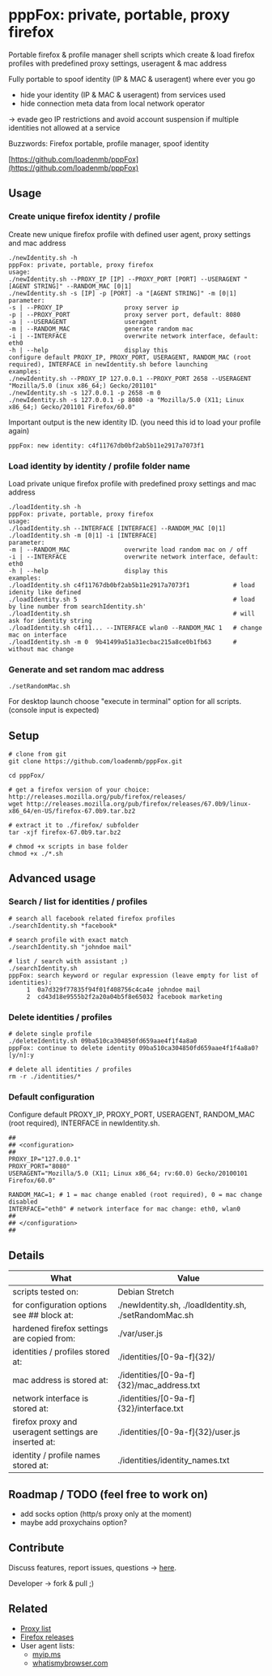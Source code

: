 # pppFox: private, portable, proxy firefox

Portable firefox & profile manager shell scripts which create & load firefox profiles with predefined proxy settings, useragent & mac address

Fully portable to spoof identity (IP & MAC & useragent) where ever you go
- hide your identity (IP & MAC & useragent) from services used 
- hide connection meta data from local network operator

-> evade geo IP restrictions and avoid account suspension if multiple identities not allowed at a service

Buzzwords: Firefox portable, profile manager, spoof identity

[https://github.com/loadenmb/pppFox](https://github.com/loadenmb/pppFox)

## Usage

### Create unique firefox identity / profile
Create new unique firefox profile with defined user agent, proxy settings and mac address
```
./newIdentity.sh -h
pppFox: private, portable, proxy firefox
usage:
./newIdentity.sh --PROXY_IP [IP] --PROXY_PORT [PORT] --USERAGENT "[AGENT STRING]" --RANDOM_MAC [0|1]
./newIdentity.sh -s [IP] -p [PORT] -a "[AGENT STRING]" -m [0|1]
parameter:
-s | --PROXY_IP                 proxy server ip
-p | --PROXY_PORT               proxy server port, default: 8080
-a | --USERAGENT                useragent
-m | --RANDOM_MAC               generate random mac
-i | --INTERFACE                overwrite network interface, default: eth0
-h | --help                     display this
configure default PROXY_IP, PROXY_PORT, USERAGENT, RANDOM_MAC (root required), INTERFACE in newIdentity.sh before launching
examples:
./newIdentity.sh --PROXY_IP 127.0.0.1 --PROXY_PORT 2658 --USERAGENT "Mozilla/5.0 (inux x86_64;) Gecko/201101"
./newIdentity.sh -s 127.0.0.1 -p 2658 -m 0
./newIdentity.sh -s 127.0.0.1 -p 8080 -a "Mozilla/5.0 (X11; Linux x86_64;) Gecko/201101 Firefox/60.0"
```
Important output is the new identity ID. (you need this id to load your profile again)
```
pppFox: new identity: c4f11767db0bf2ab5b11e2917a7073f1
```

### Load identity by identity / profile folder name
Load private unique firefox profile with predefined proxy settings and mac address
```
./loadIdentity.sh -h
pppFox: private, portable, proxy firefox
usage:
./loadIdentity.sh --INTERFACE [INTERFACE] --RANDOM_MAC [0|1]
./loadIdentity.sh -m [0|1] -i [INTERFACE]
parameter:
-m | --RANDOM_MAC               overwrite load random mac on / off
-i | --INTERFACE                overwrite network interface, default: eth0
-h | --help                     display this
examples:
./loadIdentity.sh c4f11767db0bf2ab5b11e2917a7073f1            # load idenity like defined
./loadIdentity.sh 5                                           # load by line number from searchIdentity.sh'
./loadIdentity.sh                                             # will ask for identity string
./loadIdentity.sh c4f11... --INTERFACE wlan0 --RANDOM_MAC 1   # change mac on interface
./loadIdentity.sh -m 0  9b41499a51a31ecbac215a8ce0b1fb63      # without mac change
```

### Generate and set random mac address
```shell
./setRandomMac.sh
``` 
For desktop launch choose "execute in terminal" option for all scripts. (console input is expected)

## Setup
```shell
# clone from git
git clone https://github.com/loadenmb/pppFox.git

cd pppFox/

# get a firefox version of your choice: http://releases.mozilla.org/pub/firefox/releases/
wget http://releases.mozilla.org/pub/firefox/releases/67.0b9/linux-x86_64/en-US/firefox-67.0b9.tar.bz2

# extract it to ./firefox/ subfolder
tar -xjf firefox-67.0b9.tar.bz2

# chmod +x scripts in base folder
chmod +x ./*.sh
```

## Advanced usage

### Search / list for identities / profiles
```shell
# search all facebook related firefox profiles
./searchIdentity.sh *facebook*

# search profile with exact match
./searchIdentity.sh "johndoe mail"

# list / search with assistant ;)
./searchIdentity.sh 
pppFox: search keyword or regular expression (leave empty for list of identities):
     1  0a7d329f77835f94f01f408756c4ca4e johndoe mail
     2  cd43d18e9555b2f2a20a04b5f8e65032 facebook marketing
```

### Delete identities / profiles
```shell
# delete single profile
./deleteIdentity.sh 09ba510ca304850fd659aae4f1f4a8a0
pppFox: continue to delete identity 09ba510ca304850fd659aae4f1f4a8a0? [y/n]:y

# delete all identities / profiles
rm -r ./identities/*
```

### Default configuration

Configure default PROXY_IP, PROXY_PORT, USERAGENT, RANDOM_MAC (root required), INTERFACE in newIdentity.sh.
```
##
## <configuration>
##
PROXY_IP="127.0.0.1"
PROXY_PORT="8080"
USERAGENT="Mozilla/5.0 (X11; Linux x86_64; rv:60.0) Gecko/20100101 Firefox/60.0"

RANDOM_MAC=1; # 1 = mac change enabled (root required), 0 = mac change disabled
INTERFACE="eth0" # network interface for mac change: eth0, wlan0
##
## </configuration>
##
```
## Details
| What                                                       |  Value         | 
| ---------------------------------------------------------- | -------------- |
| scripts tested on:                                         | Debian Stretch |
| for configuration options see ## <configuration> block at: | ./newIdentity.sh, ./loadIdentity.sh, ./setRandomMac.sh |
| hardened firefox settings are copied from:                 | ./var/user.js |
| identities / profiles stored at:                           | ./identities/[0-9a-f]{32}/ |
| mac address is stored at:                                  | ./identities/[0-9a-f]{32}/mac_address.txt |
| network interface is stored at:                            | ./identities/[0-9a-f]{32}/interface.txt |
| firefox proxy and useragent settings are inserted at:      | ./identities/[0-9a-f]{32}/user.js |
| identity / profile names stored at:                        | ./identities/identity_names.txt |


## Roadmap / TODO (feel free to work on)
- add socks option (http/s proxy only at the moment)
- maybe add proxychains option?

## Contribute

Discuss features, report issues, questions -> [here](https://github.com/loadenmb/pppFox/issues).

Developer -> fork & pull ;)

## Related
- [Proxy list](https://www.google.com/search?q=proxy+list)    
- [Firefox releases](http://releases.mozilla.org/pub/firefox/releases/)
- User agent lists:
    - [myip.ms](https://myip.ms/browse/comp_browseragents/Computer_Browser_Agents.html)
    - [whatismybrowser.com](https://developers.whatismybrowser.com/useragents/explore/)
